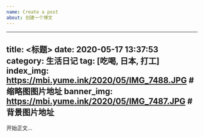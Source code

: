 ```yaml
---
name: Create a post
about: 创建一个博文
---
```


---
title: <标题>
date: 2020-05-17 13:37:53
category: 生活日记
tag: [吃喝, 日本, 打工] 
index_img: https://mbi.yume.ink/2020/05/IMG_7488.JPG # 缩略图图片地址
banner_img: https://mbi.yume.ink/2020/05/IMG_7487.JPG # 背景图片地址
---

开始正文...